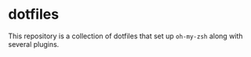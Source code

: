 # dotfiles

This repository is a collection of dotfiles that set up `oh-my-zsh` along with several plugins.
